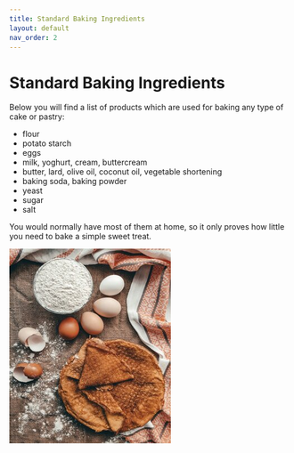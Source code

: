 ```yaml
---
title: Standard Baking Ingredients
layout: default
nav_order: 2
---
```



<h1>Standard Baking Ingredients</h1>

Below you will find a list of products which are used for baking any type of cake or pastry:

-	flour
-	potato starch
-	eggs 
-	milk, yoghurt, cream, buttercream
-	butter, lard, olive oil, coconut oil, vegetable shortening
-	baking soda, baking powder
-	yeast 
-	sugar
-	salt 

You would normally have most of them at home, so it only proves how little you need to bake a simple sweet treat.


![Alt text](bigger_size_baking_ingredients.jpg)
